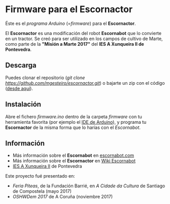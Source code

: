 
# Firmware para el Escornactor

Éste es el *programa Arduino* (=*firmware*) para el **Escornactor**.

El **Escornactor** es una modificación del robot **Escornabot** que lo
convierte en un tractor. Se creó para ser utilizado en los campos de
cultivo de Marte, como parte de la **"Misión a Marte 2017"** del
**IES A Xunqueira II de Pontevedra**.

## Descarga

Puedes clonar el repositorio (*git clone https://github.com/mgesteiro/escornactor.git*) o bajarte un zip con el código ([desde aquí](https://github.com/mgesteiro/escornactor/archive/stable.zip)).


## Instalación

Abre el fichero *firmware.ino* dentro de la carpeta *firmware* con tu herramienta favorita (por ejemplo el [IDE de Arduino](https://www.arduino.cc/en/Main/Software)), y programa tu **Escornactor** de la misma forma que lo harías con el *Escornabot*.


## Información

* Más información sobre el **Escornabot** en [escornabot.com](http://escornabot.com)
* Más información sobre el **Escornactor** en [Wiki Escornabot](http://escornabot.org/wiki/index.php/Escornactor)
* [IES A Xunqueira II](http://www.edu.xunta.gal/centros/iesxunqueira2/) de Pontevedra


Este proyecto fué presentado en:
* *Feria Piteas*, de la Fundación Barrié, en *A Cidade da Cultura* de Santiago de Compostela (mayo 2017)
* *OSHWDem 2017* de A Coruña (noviembre 2017)